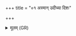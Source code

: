 +++
title = "०१ अस्मान् उदीच्या दिशः"

+++
<details><summary>मूलम् (GR)</summary>

(…) अस्मान् उदीच्या दिशः (…) ॥
</details>